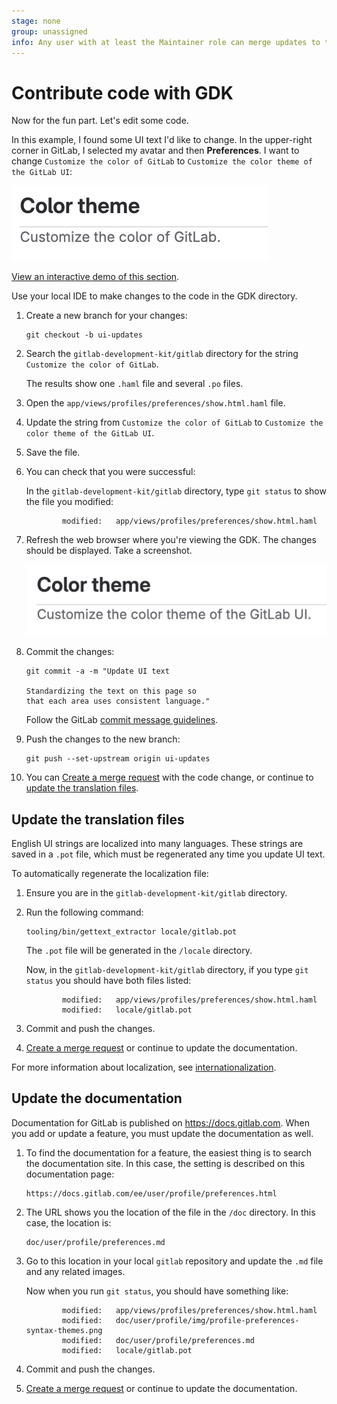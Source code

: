 ```yaml
---
stage: none
group: unassigned
info: Any user with at least the Maintainer role can merge updates to this content. For details, see https://docs.gitlab.com/ee/development/development_processes.html#development-guidelines-review.
---
```


# Contribute code with GDK

Now for the fun part. Let's edit some code.

In this example, I found some UI text I'd like to change.
In the upper-right corner in GitLab, I selected my avatar and then **Preferences**.
I want to change `Customize the color of GitLab` to `Customize the color theme of the GitLab UI`:

![UI text](../img/ui_color_theme_before.png)

[View an interactive demo of this section](https://gitlab.navattic.com/uu5a0dc5).

Use your local IDE to make changes to the code in the GDK directory.

1. Create a new branch for your changes:

   ```shell
   git checkout -b ui-updates
   ```

1. Search the `gitlab-development-kit/gitlab` directory for the string `Customize the color of GitLab`.

   The results show one `.haml` file and several `.po` files.

1. Open the `app/views/profiles/preferences/show.html.haml` file.
1. Update the string from `Customize the color of GitLab` to
   `Customize the color theme of the GitLab UI`.
1. Save the file.
1. You can check that you were successful:

   In the `gitlab-development-kit/gitlab` directory, type `git status`
   to show the file you modified:

   ```shell
           modified:   app/views/profiles/preferences/show.html.haml
   ```

1. Refresh the web browser where you're viewing the GDK.
  The changes should be displayed. Take a screenshot.

   ![UI text - Color Theme](../img/ui_color_theme_after.png)

1. Commit the changes:

   ```shell
   git commit -a -m "Update UI text

   Standardizing the text on this page so
   that each area uses consistent language."
   ```

   Follow the GitLab
   [commit message guidelines](../merge_request_workflow.md#commit-messages-guidelines).

1. Push the changes to the new branch:

   ```shell
   git push --set-upstream origin ui-updates
   ```

1. You can [Create a merge request](mr-review.md) with the code change,
   or continue to [update the translation files](#update-the-translation-files).

## Update the translation files

English UI strings are localized into many languages.
These strings are saved in a `.pot` file, which must be regenerated
any time you update UI text.

To automatically regenerate the localization file:

1. Ensure you are in the `gitlab-development-kit/gitlab` directory.
1. Run the following command:

   ```shell
   tooling/bin/gettext_extractor locale/gitlab.pot
   ```

   The `.pot` file will be generated in the `/locale` directory.

   Now, in the `gitlab-development-kit/gitlab` directory, if you type `git status`
   you should have both files listed:

   ```shell
           modified:   app/views/profiles/preferences/show.html.haml
           modified:   locale/gitlab.pot
   ```

1. Commit and push the changes.
1. [Create a merge request](mr-review.md) or continue to update the documentation.

For more information about localization, see [internationalization](../../i18n/externalization.md).

## Update the documentation

Documentation for GitLab is published on <https://docs.gitlab.com>.
When you add or update a feature, you must update the documentation as well.

1. To find the documentation for a feature, the easiest thing is to search the
   documentation site. In this case, the setting is described on this documentation page:

   ```plaintext
   https://docs.gitlab.com/ee/user/profile/preferences.html
   ```

1. The URL shows you the location of the file in the `/doc` directory.
   In this case, the location is:

   ```plaintext
   doc/user/profile/preferences.md
   ```

1. Go to this location in your local `gitlab` repository and update the `.md` file
   and any related images.

   Now when you run `git status`, you should have something like:

   ```plaintext
           modified:   app/views/profiles/preferences/show.html.haml
           modified:   doc/user/profile/img/profile-preferences-syntax-themes.png
           modified:   doc/user/profile/preferences.md
           modified:   locale/gitlab.pot
   ```

1. Commit and push the changes.
1. [Create a merge request](mr-review.md) or continue to update the documentation.
